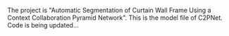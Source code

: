 The project is "Automatic Segmentation of Curtain Wall Frame Using a Context Collaboration Pyramid Network". 
This is the model file of C2PNet.
Code is being updated...
